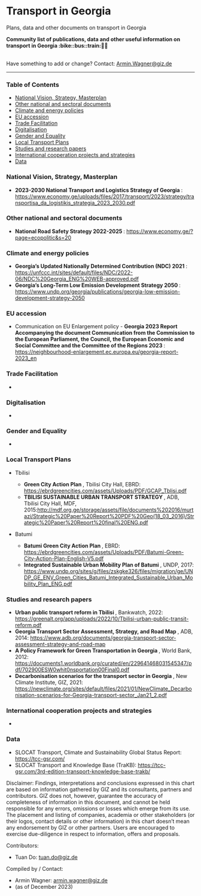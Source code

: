 # Transport in Georgia
Plans, data and other documents on transport in Georgia

<b> 
Community list of publications, data and other useful information on transport in Georgia  :bike::bus::train:🌳🚊
</b><br><br>

Have something to add or change? Contact: Armin.Wagner@giz.de

------------------------------

### Table of Contents

- [National Vision, Strategy, Masterplan](#National-Vision-Strategy-Masterplan)
- [Other national and sectoral documents](#other-national-sectoral-documents) 
- [Climate and energy policies](#climate-energy-policies) 
- [EU accession](#eu-accession)
- [Trade Facilitation](#trade-facilitation)
- [Digitalisation](#digitalisation)
- [Gender and Equality](#gender)
- [Local Transport Plans](#local-transport-plans) 
- [Studies and research papers](#studies-research) 
- [International cooperation projects and strategies](#International-cooperation) 
- [Data](#data) 

  
### National Vision, Strategy, Masterplan <a name="national-vision-strategy-masterplan"></a> 

- <b> 2023-2030 National Transport and Logistics Strategy of Georgia </b>: https://www.economy.ge/uploads/files/2017/transport/2023/strategy/transportisa_da_logistikis_strategia_2023_2030.pdf

### Other national and sectoral documents <a name="other-national-sectoral-documents"></a> 

- <b> National Road Safety Strategy 2022-2025 </b>: https://www.economy.ge/?page=ecopolitic&s=20
  

### Climate and energy policies <a name="climate-energy-policies"></a> 

- <b> Georgia’s Updated Nationally Determined Contribution (NDC) 2021 </b>: https://unfccc.int/sites/default/files/NDC/2022-06/NDC%20Georgia_ENG%20WEB-approved.pdf
- <b> Georgia’s Long-Term Low Emission Development Strategy 2050 </b>: https://www.undp.org/georgia/publications/georgia-low-emission-development-strategy-2050

### EU accession <a name="eu-accession"></a> 

- Communication on EU Enlargement policy - <b> Georgia 2023 Report Accompanying the document Communication from the Commission to the European Parliament, the Council, the European Economic and Social Committee and the Committee of the Regions 2023 </b>: https://neighbourhood-enlargement.ec.europa.eu/georgia-report-2023_en

### Trade Facilitation <a name="trade-facilitation"></a> 

-


### Digitalisation <a name="digitalisation"></a>

-

### Gender and Equality <a name="gender"></a>

- 

### Local Transport Plans <a name="local-transport-plans"></a>  

- Tbilisi
  
  - <b> Green City Action Plan </b>, Tbilisi City Hall, EBRD: https://ebrdgreencities.com/assets/Uploads/PDF/GCAP_Tblisi.pdf 
  - <b> TBILISI SUSTAINABLE URBAN TRANSPORT STRATEGY </b>, ADB, Tbilisi City Hall, MDF, 2015:http://mdf.org.ge/storage/assets/file/documents%202016/murtazi/Strategic%20Paper%20Report%20PDF%20Geo(18_03_2016)/Strategic%20Paper%20Report%20final%20ENG.pdf

- Batumi

  - <b> Batumi Green City Action Plan </b>, EBRD: https://ebrdgreencities.com/assets/Uploads/PDF/Batumi-Green-City-Action-Plan-English-V5.pdf
  - <b> Integrated Sustainable Urban Mobility Plan of Batumi </b>, UNDP, 2017: https://www.undp.org/sites/g/files/zskgke326/files/migration/ge/UNDP_GE_ENV_Green_Cities_Batumi_Integrated_Sustainable_Urban_Mobility_Plan_ENG.pdf
 
  
### Studies and research papers <a name="studies-research"></a> 

- <b> Urban public transport reform in Tbilisi </b>, Bankwatch, 2022: https://greenalt.org/app/uploads/2022/10/Tbilisi-urban-public-transit-reform.pdf
- <b> Georgia Transport Sector Assessment, Strategy, and Road Map </b>, ADB, 2014: https://www.adb.org/documents/georgia-transport-sector-assessment-strategy-and-road-map
- <b> A Policy Framework for Green Transportation in Georgia </b>, World Bank, 2012: https://documents1.worldbank.org/curated/en/229641468031545347/pdf/702900ESW0whit0nsportation00Final0.pdf
- <b> Decarbonisation scenarios for the transport sector in Georgia </b>, New Climate Institute, GIZ, 2021: https://newclimate.org/sites/default/files/2021/01/NewClimate_Decarbonisation-scenarios-for-Georgia-transport-sector_Jan21_2.pdf

### International cooperation projects and strategies <a name="international-cooperation"></a> 

- 

### Data <a name="data"></a>

- SLOCAT Transport, Climate and Sustainability Global Status Report: https://tcc-gsr.com/ 
- SLOCAT Transport and Knowledge Base (TraKB):  https://tcc-gsr.com/3rd-edition-transport-knowledge-base-trakb/



Disclaimer: Findings, interpretations and conclusions expressed in this chart are based on information gathered by GIZ and its consultants, partners and contributors. GIZ does not, however, guarantee the accuracy of completeness of information in this document, and cannot be held responsible for any errors, omissions or losses which emerge from its use. The placement and listing of companies, academia or other stakeholders (or their logos, contact details or other information) in this chart doesn’t mean any endorsement by GIZ or other partners. Users are encouraged to exercise due-diligence in respect to information, offers and proposals.


Contributors:
- Tuan Do: tuan.do@giz.de


Compiled by / Contact:
- Armin Wagner: armin.wagner@giz.de
- (as of December 2023)
